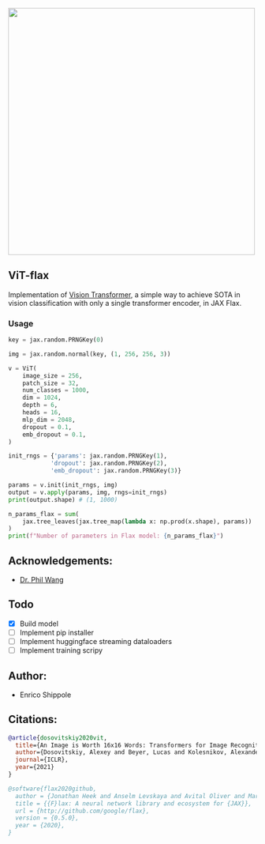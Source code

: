 <img src="./images/vit.gif" width="500px"></img>

## ViT-flax

Implementation of <a href="https://openreview.net/pdf?id=YicbFdNTTy">Vision Transformer</a>, a simple way to achieve SOTA in vision classification with only a single transformer encoder, in JAX Flax.

### Usage
```python
key = jax.random.PRNGKey(0)

img = jax.random.normal(key, (1, 256, 256, 3))

v = ViT(
    image_size = 256,
    patch_size = 32,
    num_classes = 1000,
    dim = 1024,
    depth = 6,
    heads = 16,
    mlp_dim = 2048,
    dropout = 0.1,
    emb_dropout = 0.1,
)

init_rngs = {'params': jax.random.PRNGKey(1), 
            'dropout': jax.random.PRNGKey(2), 
            'emb_dropout': jax.random.PRNGKey(3)}

params = v.init(init_rngs, img)
output = v.apply(params, img, rngs=init_rngs)
print(output.shape) # (1, 1000)

n_params_flax = sum(
    jax.tree_leaves(jax.tree_map(lambda x: np.prod(x.shape), params))
)
print(f"Number of parameters in Flax model: {n_params_flax}")
```

## Acknowledgements:
- [Dr. Phil Wang](https://github.com/lucidrains/)

## Todo

- [x] Build model
- [ ] Implement pip installer
- [ ] Implement huggingface streaming dataloaders
- [ ] Implement training scripy

## Author:
- Enrico Shippole

## Citations:
```bibtex
@article{dosovitskiy2020vit,
  title={An Image is Worth 16x16 Words: Transformers for Image Recognition at Scale},
  author={Dosovitskiy, Alexey and Beyer, Lucas and Kolesnikov, Alexander and Weissenborn, Dirk and Zhai, Xiaohua and Unterthiner, Thomas and  Dehghani, Mostafa and Minderer, Matthias and Heigold, Georg and Gelly, Sylvain and Uszkoreit, Jakob and Houlsby, Neil},
  journal={ICLR},
  year={2021}
}
```

```bibtex
@software{flax2020github,
  author = {Jonathan Heek and Anselm Levskaya and Avital Oliver and Marvin Ritter and Bertrand Rondepierre and Andreas Steiner and Marc van {Z}ee},
  title = {{F}lax: A neural network library and ecosystem for {JAX}},
  url = {http://github.com/google/flax},
  version = {0.5.0},
  year = {2020},
}
```
